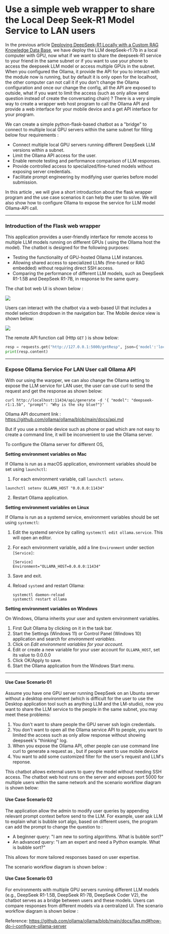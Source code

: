 # Use a simple web wrapper to share the Local Deep Seek-R1 Model Service to LAN users

In the previous article [Deploying DeepSeek-R1 Locally with a Custom RAG Knowledge Data Base](../1_LocalDeepSeekWithRAG/), we have deploy the LLM deepSeek-r1:7b in a local computer with GPU, now what if we want to share the deepseek-R1 service to your friend in the same subnet or if you want to use your phone to access the deepseek LLM model or access multiple GPUs in the subnet. When you configured the Ollama, it provide the API for you to interact with the module now is running, but by default it is only open for the localhost, the other computer can not call it if you don't change the Ollama configuration and once our change the config, all the API are exposed to outside, what if you want to limit the access (such as only allow send question instead of create the conversating chain) ? There is a very simple way to create a wrapper web host program to call the Ollama API and provide a web interface for your mobile device and a get API interface for your program.



We can create a simple python-flask-based chatbot as a "bridge" to connect to multiple local GPU servers within the same subnet for filling below four requirements :

- Connect multiple local GPU servers running different DeepSeek LLM versions within a subnet.
- Limit the Ollama API access for the user.
- Enable remote testing and performance comparison of LLM responses.
- Provide controlled access to specialized/fine-tuned models without exposing server credentials.
- Facilitate prompt engineering by modifying user queries before model submission.

In this article , we will give a short introduction about the flask wrapper program and the use case scenarios it can help the user to solve. We will also show how to configure Ollama to expose the service for LLM model Ollama-API call.



------

### Introduction of the Flask web wrapper 

This application provides a user-friendly interface for remote access to multiple LLM models running on different GPUs ( using the Ollama host the model). The chatbot is designed for the following purposes:

- Testing the functionality of GPU-hosted Ollama LLM instances.
- Allowing shared access to specialized LLMs (fine-tuned or RAG embedded) without requiring direct SSH access.
- Comparing the performance of different LLM models, such as DeepSeek R1-1.5B and DeepSeek R1-7B, in response to the same query.

The chat bot web UI is shown below :

![](img/s_03.png)

Users can interact with the chatbot via a web-based UI that includes a model selection dropdown in the navigation bar. The Mobile device view is shown below:

![](img/s_04.png)

The remote API function call (Http `GET` ) is show below:

```python
resp = requests.get("http://127.0.0.1:5000/getResp", json={'model':'localhost-DS1.5b', 'message':"who are you"})
print(resp.content)
```





------

### Expose Ollama Service For LAN User call Ollama API

With our using the warpper, we can also change the Ollama setting to expose the LLM service for LAN user, the user can use curl to send the request and get the response as shown below:

```
curl http://localhost:11434/api/generate -d '{ "model": "deepseek-r1:1.5b", "prompt": "Why is the sky blue?"}'
```

Ollama API document link : https://github.com/ollama/ollama/blob/main/docs/api.md

But if you use a mobile device such as phone or pad which are not easy to create a command line, it will be inconvenient to use the Ollama server. 

To configure the Ollama server for different OS, 

**Setting environment variables on Mac**

If Ollama is run as a macOS application, environment variables should be set using `launchctl`:

1. For each environment variable, call `launchctl setenv`.

```
launchctl setenv OLLAMA_HOST "0.0.0.0:11434"
```

2. Restart Ollama application.

**Setting environment variables on Linux**

If Ollama is run as a systemd service, environment variables should be set using `systemctl`:

1. Edit the systemd service by calling `systemctl edit ollama.service`. This will open an editor.

2. For each environment variable, add a line `Environment` under section `[Service]`:

   ```
   [Service]
   Environment="OLLAMA_HOST=0.0.0.0:11434"
   ```

3. Save and exit.

4. Reload `systemd` and restart Ollama:

   ```
   systemctl daemon-reload
   systemctl restart ollama
   ```


**Setting environment variables on Windows**

On Windows, Ollama inherits your user and system environment variables.

1. First Quit Ollama by clicking on it in the task bar.
2. Start the Settings (Windows 11) or Control Panel (Windows 10) application and search for *environment variables*.
3. Click on *Edit environment variables for your account*.
4. Edit or create a new variable for your user account for `OLLAMA_HOST`, set its value to 0.0.0.0
5. Click OK/Apply to save.
6. Start the Ollama application from the Windows Start menu.



------

#### Use Case Scenario 01

Assume you have one GPU server running DeepSeek on an Ubuntu server without a desktop environment (which is difficult for the user to use the Desktop application tool such as anything LLM and the LM-studio), now you want to share the LLM service to the people in the same subnet, you may meet these problems:

1. You don't want to share people the GPU server ssh login credentials. 
2. You don't want to open all the Ollama service API to people, you want to limited the access such as only allow response without showing deepseek's "thinking" log. 
3. When you expose the Ollama API, other people can use command line curl to generate a request as , but if people want to use mobile device 
4. You want to add some customized filter for the user's request and LLM's reponse.

This chatbot allows external users to query the model without needing SSH access. The chatbot web host runs on the server and exposes port 5000 for multiple users within the same network and the scenario workflow diagram is shown below:



#### Use Case Scenario 02

The application allow the admin to modify user queries by appending relevant prompt context before send to the LLM. For example, user ask LLM to explain what is bubble sort algo, based on different users, the program can add the prompt to change the question to :

- A beginner query: "I am new to sorting algorithms. What is bubble sort?"
- An advanced query: "I am an expert and need a Python example. What is bubble sort?"

This allows for more tailored responses based on user expertise.

The scenario workflow diagram is shown below :



#### Use Case Scenario 03

For environments with multiple GPU servers running different LLM models (e.g., DeepSeek R1-1.5B, DeepSeek R1-7B, DeepSeek Coder V2), the chatbot serves as a bridge between users and these models. Users can compare responses from different models via a centralized UI. The scenario workflow diagram is shown below :



Reference: https://github.com/ollama/ollama/blob/main/docs/faq.md#how-do-i-configure-ollama-server